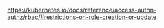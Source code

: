 <https://kubernetes.io/docs/reference/access-authn-authz/rbac/#restrictions-on-role-creation-or-update>
